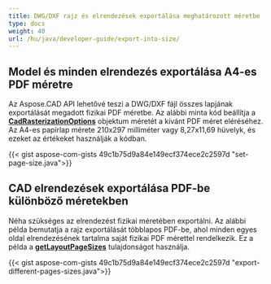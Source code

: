 ```yaml
---
title: DWG/DXF rajz és elrendezések exportálása meghatározott méretbe
type: docs
weight: 40
url: /hu/java/developer-guide/export-into-size/
---
```


## **Model és minden elrendezés exportálása A4-es PDF méretre**

Az Aspose.CAD API lehetővé teszi a DWG/DXF fájl összes lapjának exportálását megadott fizikai PDF méretbe.
Az alábbi minta kód beállítja a [**CadRasterizationOptions**](https://reference.aspose.com/cad/java/com.aspose.cad.imageoptions/CadRasterizationOptions/) objektum méretét a kívánt PDF méret eléréséhez.
Az A4-es papírlap mérete 210x297 milliméter vagy 8,27x11,69 hüvelyk, és ezeket az értékeket használják a kódban.

{{< gist aspose-com-gists 49c1b75d9a84e149ecf374ece2c2597d "set-page-size.java">}}

## **CAD elrendezések exportálása PDF-be különböző méretekben**

Néha szükséges az elrendezést fizikai méretében exportálni. Az alábbi példa bemutatja a rajz exportálását többlapos PDF-be, ahol minden egyes oldal elrendezésének tartalma saját fizikai PDF mérettel rendelkezik. Ez a példa a [**getLayoutPageSizes**](https://reference.aspose.com/cad/java/com.aspose.cad.imageoptions/VectorRasterizationOptions#getLayoutPageSizes--) tulajdonságot használja.

{{< gist aspose-com-gists 49c1b75d9a84e149ecf374ece2c2597d "export-different-pages-sizes.java">}}
